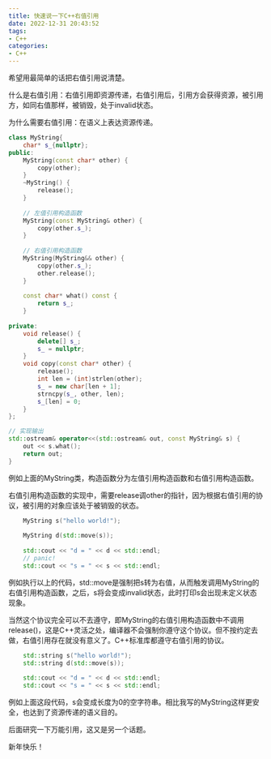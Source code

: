 ```yaml
---
title: 快速说一下C++右值引用
date: 2022-12-31 20:43:52
tags:
- C++
categories:
- C++
---
```


希望用最简单的话把右值引用说清楚。

<!--more-->

什么是右值引用：右值引用即资源传递，右值引用后，引用方会获得资源，被引用方，如同右值那样，被销毁，处于invalid状态。

为什么需要右值引用：在语义上表达资源传递。

```c++
class MyString{
    char* s_{nullptr};
public:
    MyString(const char* other) {
        copy(other);
    }
    ~MyString() {
        release();
    }
  
    // 左值引用构造函数
    MyString(const MyString& other) {
        copy(other.s_);
    }
  
    // 右值引用构造函数
    MyString(MyString&& other) {
        copy(other.s_);
        other.release();
    }
    
    const char* what() const {
        return s_;
    }
 
private:
    void release() {
        delete[] s_;
        s_ = nullptr;
    }
    void copy(const char* other) {
        release();
        int len = (int)strlen(other);
        s_ = new char[len + 1];
        strncpy(s_, other, len);
        s_[len] = 0;
    }
};

// 实现输出
std::ostream& operator<<(std::ostream& out, const MyString& s) {
    out << s.what();
    return out;
}
```

例如上面的MyString类，构造函数分为左值引用构造函数和右值引用构造函数。

右值引用构造函数的实现中，需要release调other的指针，因为根据右值引用的协议，被引用的对象应该处于被销毁的状态。

```c++
    MyString s("hello world!");
    
    MyString d(std::move(s));
    
    std::cout << "d = " << d << std::endl;
    // panic!
    std::cout << "s = " << s << std::endl;
```

例如执行以上的代码，std::move是强制把s转为右值，从而触发调用MyString的右值引用构造函数，之后，s将会变成invalid状态，此时打印s会出现未定义状态现象。

当然这个协议完全可以不去遵守，即MyString的右值引用构造函数中不调用release()，这是C++灵活之处，编译器不会强制你遵守这个协议。但不按约定去做，右值引用存在就没有意义了。C++标准库都遵守右值引用的协议。

```c++
    std::string s("hello world!");
    std::string d(std::move(s));
    
    std::cout << "d = " << d << std::endl;
    std::cout << "s = " << s << std::endl;
```

例如上面这段代码，s会变成长度为0的空字符串。相比我写的MyString这样更安全，也达到了资源传递的语义目的。

后面研究一下万能引用，这又是另一个话题。

新年快乐！

